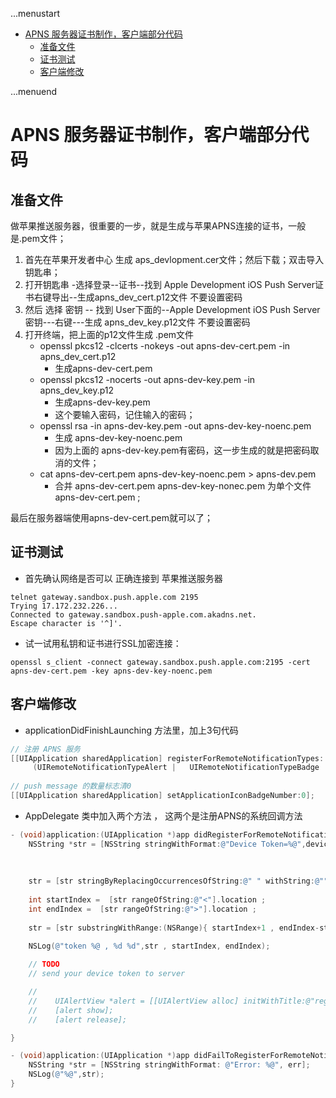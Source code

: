 ...menustart

 - [APNS 服务器证书制作，客户端部分代码](#1294a83ff96c5c0ee3c4b9620dd74edf)
     - [准备文件](#105dbfd27d203f637ce0d3c08eb78878)
     - [证书测试](#81f55b42ec661d67d432330fd47cd07c)
     - [客户端修改](#0c64cd168e7b43ebccec68a62f1d85e7)

...menuend


<h2 id="1294a83ff96c5c0ee3c4b9620dd74edf"></h2>


# APNS 服务器证书制作，客户端部分代码

<h2 id="105dbfd27d203f637ce0d3c08eb78878"></h2>


## 准备文件

做苹果推送服务器，很重要的一步，就是生成与苹果APNS连接的证书，一般是.pem文件；

 1. 首先在苹果开发者中心 生成 aps_devlopment.cer文件；然后下载；双击导入钥匙串；
 2. 打开钥匙串 -选择登录--证书--找到 Apple Development iOS Push Server证书右键导出--生成apns_dev_cert.p12文件 不要设置密码
 3. 然后 选择 密钥 -- 找到 User下面的--Apple Development iOS Push Server密钥---右键---生成 apns_dev_key.p12文件 不要设置密码
 3. 打开终端，把上面的p12文件生成 .pem文件
    - openssl pkcs12 -clcerts -nokeys -out apns-dev-cert.pem -in apns_dev_cert.p12  
        - 生成apns-dev-cert.pem
    - openssl pkcs12 -nocerts -out apns-dev-key.pem -in apns_dev_key.p12   
        - 生成apns-dev-key.pem 
        - 这个要输入密码，记住输入的密码；
    - openssl rsa -in apns-dev-key.pem -out apns-dev-key-noenc.pem  
        - 生成 apns-dev-key-noenc.pem 
        - 因为上面的 apns-dev-key.pem有密码，这一步生成的就是把密码取消的文件；
    - cat apns-dev-cert.pem apns-dev-key-noenc.pem > apns-dev.pem 
        - 合并 apns-dev-cert.pem apns-dev-key-nonec.pem 为单个文件 apns-dev-cert.pem ;

最后在服务器端使用apns-dev-cert.pem就可以了；


<h2 id="81f55b42ec661d67d432330fd47cd07c"></h2>


## 证书测试

 - 首先确认网络是否可以 正确连接到 苹果推送服务器

```
telnet gateway.sandbox.push.apple.com 2195
Trying 17.172.232.226...
Connected to gateway.sandbox.push-apple.com.akadns.net.
Escape character is '^]'.
```

 - 试一试用私钥和证书进行SSL加密连接：

```
openssl s_client -connect gateway.sandbox.push.apple.com:2195 -cert apns-dev-cert.pem -key apns-dev-key-noenc.pem 
```

<h2 id="0c64cd168e7b43ebccec68a62f1d85e7"></h2>


## 客户端修改

 - applicationDidFinishLaunching  方法里，加上3句代码

```Objective-C
// 注册 APNS 服务
[[UIApplication sharedApplication] registerForRemoteNotificationTypes:
     (UIRemoteNotificationTypeAlert |   UIRemoteNotificationTypeBadge | UIRemoteNotificationTypeSound)];   
    
// push message 的数量标志清0
[[UIApplication sharedApplication] setApplicationIconBadgeNumber:0]; 
```


 - AppDelegate 类中加入两个方法 ， 这两个是注册APNS的系统回调方法

```Objective-C
- (void)application:(UIApplication *)app didRegisterForRemoteNotificationsWithDeviceToken:(NSData *)deviceToken {        
    NSString *str = [NSString stringWithFormat:@"Device Token=%@",deviceToken];     
       
    
    
    str = [str stringByReplacingOccurrencesOfString:@" " withString:@""];
    
    int startIndex =  [str rangeOfString:@"<"].location ;
    int endIndex =  [str rangeOfString:@">"].location ;
    
    str = [str substringWithRange:(NSRange){ startIndex+1 , endIndex-startIndex -1 }];
    
    NSLog(@"token %@ , %d %d",str , startIndex, endIndex);

    // TODO 
    // send your device token to server 

    //    
    //    UIAlertView *alert = [[UIAlertView alloc] initWithTitle:@"register" message:str delegate:nil cancelButtonTitle:@"ok" otherButtonTitles: nil];
    //    [alert show];
    //    [alert release];

}   

- (void)application:(UIApplication *)app didFailToRegisterForRemoteNotificationsWithError:(NSError *)err {        
    NSString *str = [NSString stringWithFormat: @"Error: %@", err];     
    NSLog(@"%@",str);       
}
```








